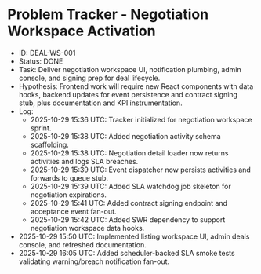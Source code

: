 # Problem Tracker - Negotiation Workspace Activation

- ID: DEAL-WS-001
- Status: DONE
- Task: Deliver negotiation workspace UI, notification plumbing, admin console, and signing prep for deal lifecycle.
- Hypothesis: Frontend work will require new React components with data hooks, backend updates for event persistence and contract signing stub, plus documentation and KPI instrumentation.
- Log:
  - 2025-10-29 15:36 UTC: Tracker initialized for negotiation workspace sprint.
  - 2025-10-29 15:38 UTC: Added negotiation activity schema scaffolding.
  - 2025-10-29 15:38 UTC: Negotiation detail loader now returns activities and logs SLA breaches.
  - 2025-10-29 15:39 UTC: Event dispatcher now persists activities and forwards to queue stub.
  - 2025-10-29 15:39 UTC: Added SLA watchdog job skeleton for negotiation expirations.
  - 2025-10-29 15:41 UTC: Added contract signing endpoint and acceptance event fan-out.
  - 2025-10-29 15:42 UTC: Added SWR dependency to support negotiation workspace data hooks.
- 2025-10-29 15:50 UTC: Implemented listing workspace UI, admin deals console, and refreshed documentation.
- 2025-10-29 16:05 UTC: Added scheduler-backed SLA smoke tests validating warning/breach notification fan-out.
